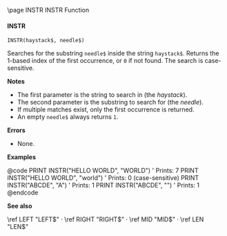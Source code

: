 \page INSTR INSTR Function

#### INSTR

```basic
INSTR(haystack$, needle$)
```

Searches for the substring `needle$` inside the string `haystack$`.
Returns the 1-based index of the first occurrence, or `0` if not found. The search is case-sensitive.

**Notes**

* The first parameter is the string to search in (the *haystack*).
* The second parameter is the substring to search for (the *needle*).
* If multiple matches exist, only the first occurrence is returned.
* An empty `needle$` always returns `1`.

**Errors**

* None.

**Examples**

@code
PRINT INSTR("HELLO WORLD", "WORLD")   ' Prints: 7
PRINT INSTR("HELLO WORLD", "world")   ' Prints: 0 (case-sensitive)
PRINT INSTR("ABCDE", "A")             ' Prints: 1
PRINT INSTR("ABCDE", "")              ' Prints: 1
@endcode

**See also**

\ref LEFT "LEFT$" · \ref RIGHT "RIGHT$" · \ref MID "MID$" · \ref LEN "LEN$"

